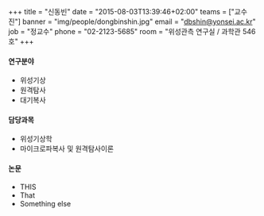 +++
title = "신동빈"
date = "2015-08-03T13:39:46+02:00"
teams = ["교수진"]
banner = "img/people/dongbinshin.jpg"
email = "dbshin@yonsei.ac.kr"
job = "정교수"
phone = "02-2123-5685"
room = "위성관측 연구실 / 과학관 546호"
+++

#### 연구분야
+ 위성기상
+ 원격탐사
+ 대기복사

#### 담당과목
+ 위성기상학
+ 마이크로파복사 및 원격탐사이론

#### 논문
+ THIS
+ That
+ Something else


